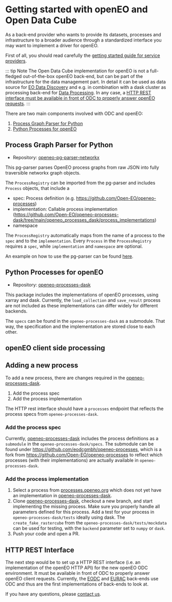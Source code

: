 # Getting started with openEO and Open Data Cube

As a back-end provider who wants to provide its datasets, processes and infrastructure to a broader audience through a
standardized interface you may want to implement a driver for openEO.

First of all, you should read carefully the [getting started guide for service providers](./getting-started.md).

::: tip Note
The Open Data Cube implementation for openEO is not a full-fledged out-of-the-box openEO back-end,
but can be part of the infrastructure for the data management part.
In detail it can be used as data source for [EO Data Discovery](../api/reference.md#tag/EO-Data-Discovery) and e.g.
in combination with a dask cluster as processing back-end for [Data Processing](../api/reference.md#tag/Data-Processing).
In any case, a [HTTP REST interface must be available in front of ODC to properly answer openEO requests](#http-rest-interface).
:::

There are two main components involved with ODC and openEO:
1. [Process Graph Parser for Python](#process-graph-parser-for-python)
2. [Python Processes for openEO](#python-processes-for-openeo)

## Process Graph Parser for Python

* Repository: [openeo-pg-parser-networkx](https://github.com/Open-EO/openeo-pg-parser-networkx)

This pg-parser parses OpenEO process graphs from raw JSON into fully traversible networkx graph objects. 

The `ProcessRegistry` can be imported from the pg-parser and includes `Process` objects, that include a 
* spec: Process definition (e.g. https://github.com/Open-EO/openeo-processes)
* implementation: Callable process implementation (https://github.com/Open-EO/openeo-processes-dask/tree/main/openeo_processes_dask/process_implementations)
* namespace

The `ProcessRegistry` automatically maps from the name of a process to the `spec` and to the `implementation`.
Every `Process` in the `ProcessRegistry` requires a `spec`, while `implementation` and `namespace` are optional.

An example on how to use the pg-parser can be found [here](https://github.com/Open-EO/openeo-pg-parser-networkx/blob/main/examples/01_minibackend_demo.ipynb).

## Python Processes for openEO

* Repository: [openeo-processes-dask](https://github.com/Open-EO/openeo-processes-dask)

This package includes the implementations of openEO processes, using xarray and dask. Currently, the `load_collection` and `save_result` process are not included as these implementations can differ widely for different backends. 

The `specs` can be found in the `openeo-processes-dask` as a submodule. That way, the specification and the implementation are stored close to each other. 

## openEO client side processing


## Adding a new process

To add a new process, there are changes required in the [openeo-processes-dask](https://github.com/Open-EO/openeo-processes-dask). 

1. Add the process spec
2. Add the process implementation

The HTTP rest interface should have a `processes` endpoint that reflects the process specs from `openeo-processes-dask`.

### Add the process spec

Currently, [openeo-processes-dask](https://github.com/Open-EO/openeo-processes-dask) includes the process definitions as a `submodule` in the `openeo-processes-dask/specs`. The submodule can be found under https://github.com/eodcgmbh/openeo-processes, which is a fork from https://github.com/Open-EO/openeo-processes to reflect which processes (with their implementations) are actually available in `openeo-processes-dask`.

### Add the process implementation

1. Select a process from [processes.openeo.org](https://processes.openeo.org/) which does not yet have an
   implementation in [openeo-processes-dask](https://github.com/Open-EO/openeo-processes-dask). 
2. Clone [openeo-processes-dask](https://github.com/Open-EO/openeo-processes-dask), checkout a new branch, and start implementing the missing process. Make sure you properly handle all parameters defined for this process. Add a test for your process in `openeo-processes-dask/tests` ideally using dask. The `create_fake_rastercube` from the `openeo-processes-dask/tests/mockdata` can be used for testing, with the `backend` parameter set to `numpy` or `dask`.
3. Push your code and open a PR.

## HTTP REST Interface

The next step would be to set up a HTTP REST interface (i.e. an implementation of the openEO HTTP API) for the new openEO ODC environment.
It must be available in front of ODC to properly answer openEO client requests.
Currently, the [EODC](https://openeo.eodc.eu/v1.0) and [EURAC](https://openeo.eurac.edu/) back-ends use ODC and thus
are the first implementations of back-ends to look at.

If you have any questions, please [contact us](../../../../contact.md).
